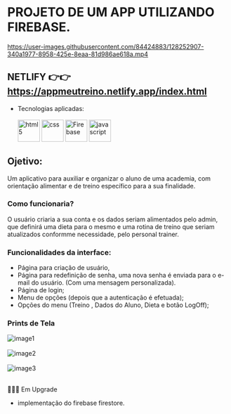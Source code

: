 # PROJETO DE UM APP UTILIZANDO FIREBASE.

https://user-images.githubusercontent.com/84424883/128252907-340a1977-8958-425e-8eaa-81d986ae618a.mp4

## NETLIFY 👉👉 https://appmeutreino.netlify.app/index.html

- Tecnologias aplicadas:<br><br>
          <img src="https://cdn.iconscout.com/icon/free/png-64/html5-2038876-1720089.png" alt="html5" width="50px" height="50px" >
         <img src="https://cdn.jsdelivr.net/gh/devicons/devicon/icons/css3/css3-original-wordmark.svg" alt="css" width="50px" height="50px" >
        <img src="https://cdn.jsdelivr.net/gh/devicons/devicon/icons/firebase/firebase-plain-wordmark.svg" alt="Firebase" width="50px" height="50px" >
        <img src="https://cdn.iconscout.com/icon/free/png-256/javascript-2752148-2284965.png" alt="javascript" width="50px" height="50px" >
        


## Ojetivo:

Um aplicativo para auxiliar e organizar o aluno de uma academia, com orientação alimentar e de treino específico para a sua finalidade.

### Como funcionaria?

O usuário criaria a sua conta e os dados seriam alimentados pelo admin, que definirá uma dieta para o mesmo e uma rotina de treino que seriam atualizados conformme necessidade,
pelo personal trainer.

### Funcionalidades da interface:

- Página para criação de usuário,
- Página para redefinição de senha, uma nova senha é enviada para o e-mail do usuário. (Com uma mensagem personalizada).
- Página de login;
- Menu de opções (depois que a autenticação é efetuada);
- Opções do menu (Treino , Dados do Aluno, Dieta e botão LogOff);

### Prints de Tela

![image1](https://user-images.githubusercontent.com/84424883/128255162-9997371e-89b1-41fc-a0b9-c8b953fc29b2.png)<br><br>
![image2](https://user-images.githubusercontent.com/84424883/128255193-76f3a3bb-f06f-4df6-8bad-55e2f297b089.png)<br><br>
![image3](https://user-images.githubusercontent.com/84424883/128255202-75a6b88f-0d5f-4ead-8d6f-18792bfd2e94.png)<br><br>

🚧🚧🚧 Em Upgrade

- implementação do firebase firestore.
